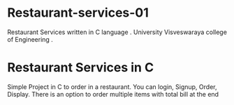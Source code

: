 # Restaurant-services-01
Restaurant Services written in C language . University Visveswaraya college of Engineering . <br>
<h1>Restaurant Services in C</h1>
<p>Simple Project in C to order in a restaurant. You can login, Signup, Order, Display. There is an option to order multiple items with total bill at the end </p>
